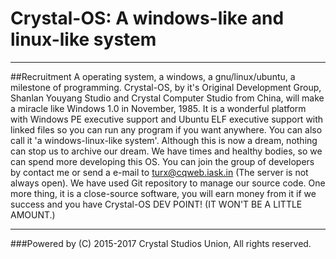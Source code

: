 Crystal-OS: A windows-like and linux-like system
==========================================
-----------------------------------
> 
##Recruitment
A operating system, a windows, a gnu/linux/ubuntu, a milestone of programming.
Crystal-OS, by it's Original Development Group, Shanlan Youyang Studio and Crystal Computer Studio from China, will make a miracle like Windows 1.0 in November, 1985. It is a wonderful platform with Windows PE executive support and Ubuntu ELF executive support with linked files so you can run any program if you want anywhere. You can also call it 'a windows-linux-like system'.
Although this is now a dream, nothing can stop us to archive our dream. We have times and healthy bodies, so we can spend more developing this OS.
You can join the group of developers by contact me or send a e-mail to turx@cqweb.iask.in (The server is not always open). We have used Git repository to manage our source code.
One more thing, it is a close-source software, you will earn money from it if we success and you have Crystal-OS DEV POINT! (IT WON'T BE A LITTLE AMOUNT.)
> 
> 
-----------------------------------
###Powered by (C) 2015-2017 Crystal Studios Union, All rights reserved.